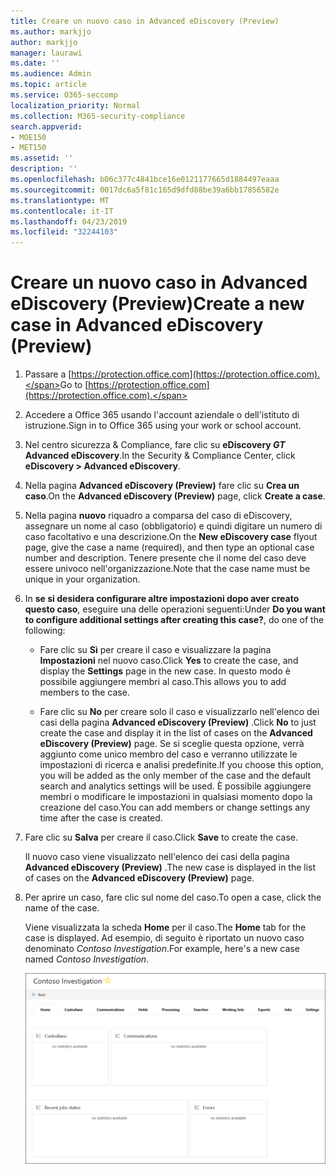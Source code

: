 ```yaml
---
title: Creare un nuovo caso in Advanced eDiscovery (Preview)
ms.author: markjjo
author: markjjo
manager: laurawi
ms.date: ''
ms.audience: Admin
ms.topic: article
ms.service: O365-seccomp
localization_priority: Normal
ms.collection: M365-security-compliance
search.appverid:
- MOE150
- MET150
ms.assetid: ''
description: ''
ms.openlocfilehash: b06c377c4841bce16e0121177665d1884497eaaa
ms.sourcegitcommit: 0017dc6a5f81c165d9dfd88be39a6bb17856582e
ms.translationtype: MT
ms.contentlocale: it-IT
ms.lasthandoff: 04/23/2019
ms.locfileid: "32244103"
---
```

# <a name="create-a-new-case-in-advanced-ediscovery-preview"></a><span data-ttu-id="5df30-102">Creare un nuovo caso in Advanced eDiscovery (Preview)</span><span class="sxs-lookup"><span data-stu-id="5df30-102">Create a new case in Advanced eDiscovery (Preview)</span></span>    

1. <span data-ttu-id="5df30-103">Passare a [https://protection.office.com](https://protection.office.com).</span><span class="sxs-lookup"><span data-stu-id="5df30-103">Go to [https://protection.office.com](https://protection.office.com).</span></span>
    
2. <span data-ttu-id="5df30-104">Accedere a Office 365 usando l'account aziendale o dell'istituto di istruzione.</span><span class="sxs-lookup"><span data-stu-id="5df30-104">Sign in to Office 365 using your work or school account.</span></span>
    
3. <span data-ttu-id="5df30-105">Nel centro sicurezza & Compliance, fare clic su **eDiscovery _GT_ Advanced eDiscovery**.</span><span class="sxs-lookup"><span data-stu-id="5df30-105">In the Security & Compliance Center, click **eDiscovery > Advanced eDiscovery**.</span></span>
 
4. <span data-ttu-id="5df30-106">Nella pagina **Advanced eDiscovery (Preview)** fare clic su **Crea un caso**.</span><span class="sxs-lookup"><span data-stu-id="5df30-106">On the **Advanced eDiscovery (Preview)** page, click **Create a case**.</span></span>
    
5. <span data-ttu-id="5df30-107">Nella pagina **nuovo** riquadro a comparsa del caso di eDiscovery, assegnare un nome al caso (obbligatorio) e quindi digitare un numero di caso facoltativo e una descrizione.</span><span class="sxs-lookup"><span data-stu-id="5df30-107">On the **New eDiscovery case** flyout page, give the case a name (required), and then type an optional case number and description.</span></span> <span data-ttu-id="5df30-108">Tenere presente che il nome del caso deve essere univoco nell'organizzazione.</span><span class="sxs-lookup"><span data-stu-id="5df30-108">Note that the case name must be unique in your organization.</span></span>

6. <span data-ttu-id="5df30-109">In **se si desidera configurare altre impostazioni dopo aver creato questo caso**, eseguire una delle operazioni seguenti:</span><span class="sxs-lookup"><span data-stu-id="5df30-109">Under **Do you want to configure additional settings after creating this case?**, do one of the following:</span></span>

    - <span data-ttu-id="5df30-110">Fare clic su **Sì** per creare il caso e visualizzare la pagina **Impostazioni** nel nuovo caso.</span><span class="sxs-lookup"><span data-stu-id="5df30-110">Click **Yes** to create the case, and display the **Settings** page in the new case.</span></span> <span data-ttu-id="5df30-111">In questo modo è possibile aggiungere membri al caso.</span><span class="sxs-lookup"><span data-stu-id="5df30-111">This allows you to add members to the case.</span></span>
    
    - <span data-ttu-id="5df30-112">Fare clic su **No** per creare solo il caso e visualizzarlo nell'elenco dei casi della pagina **Advanced eDiscovery (Preview)** .</span><span class="sxs-lookup"><span data-stu-id="5df30-112">Click **No** to just create the case and display it in the list of cases on the **Advanced eDiscovery (Preview)** page.</span></span> <span data-ttu-id="5df30-113">Se si sceglie questa opzione, verrà aggiunto come unico membro del caso e verranno utilizzate le impostazioni di ricerca e analisi predefinite.</span><span class="sxs-lookup"><span data-stu-id="5df30-113">If you choose this option, you will be added as the only member of the case and the default search and analytics settings will be used.</span></span> <span data-ttu-id="5df30-114">È possibile aggiungere membri o modificare le impostazioni in qualsiasi momento dopo la creazione del caso.</span><span class="sxs-lookup"><span data-stu-id="5df30-114">You can add members or change settings any time after the case is created.</span></span>

7. <span data-ttu-id="5df30-115">Fare clic su **Salva** per creare il caso.</span><span class="sxs-lookup"><span data-stu-id="5df30-115">Click **Save** to create the case.</span></span>

    <span data-ttu-id="5df30-116">Il nuovo caso viene visualizzato nell'elenco dei casi della pagina **Advanced eDiscovery (Preview)** .</span><span class="sxs-lookup"><span data-stu-id="5df30-116">The new case is displayed in the list of cases on the **Advanced eDiscovery (Preview)** page.</span></span> 

8. <span data-ttu-id="5df30-117">Per aprire un caso, fare clic sul nome del caso.</span><span class="sxs-lookup"><span data-stu-id="5df30-117">To open a case, click the name of the case.</span></span> 

    <span data-ttu-id="5df30-118">Viene visualizzata la scheda **Home** per il caso.</span><span class="sxs-lookup"><span data-stu-id="5df30-118">The **Home** tab for the case is displayed.</span></span> <span data-ttu-id="5df30-119">Ad esempio, di seguito è riportato un nuovo caso denominato *Contoso Investigation*.</span><span class="sxs-lookup"><span data-stu-id="5df30-119">For example, here's a new case named *Contoso Investigation*.</span></span>

    ![La scheda Home per un nuovo caso in Advanced eDiscovery](../media/newAeDcase.png)
